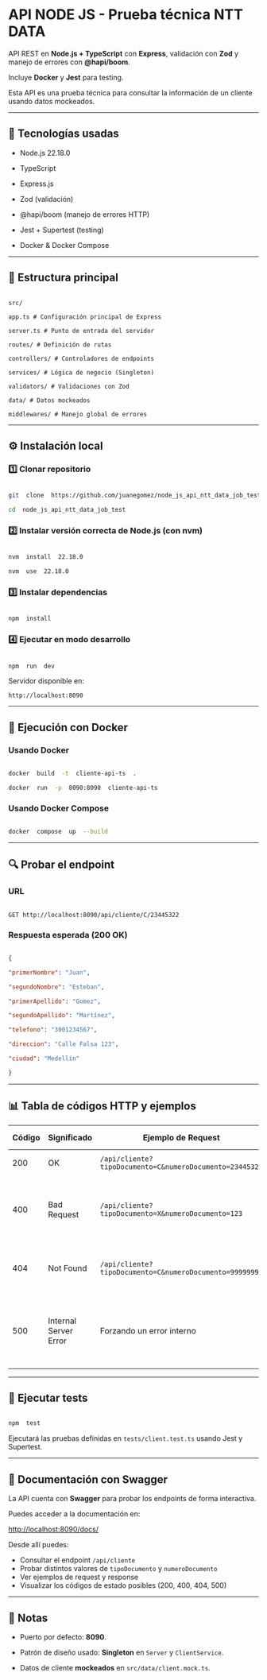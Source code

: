 
# API NODE JS - Prueba técnica NTT DATA

  

API REST en **Node.js + TypeScript** con **Express**, validación con **Zod** y manejo de errores con **@hapi/boom**.

Incluye **Docker** y **Jest** para testing.

Esta API es una prueba técnica para consultar la información de un cliente usando datos mockeados.

  

---

  

## 🚀 Tecnologías usadas

- Node.js 22.18.0

- TypeScript

- Express.js

- Zod (validación)

- @hapi/boom (manejo de errores HTTP)

- Jest + Supertest (testing)

- Docker & Docker Compose

  

---

  

## 📂 Estructura principal

```

src/

app.ts # Configuración principal de Express

server.ts # Punto de entrada del servidor

routes/ # Definición de rutas

controllers/ # Controladores de endpoints

services/ # Lógica de negocio (Singleton)

validators/ # Validaciones con Zod

data/ # Datos mockeados

middlewares/ # Manejo global de errores

```

---

  

## ⚙️ Instalación local

  

### 1️⃣ Clonar repositorio

```bash

git  clone  https://github.com/juanegomez/node_js_api_ntt_data_job_test.git

cd  node_js_api_ntt_data_job_test

```

  

### 2️⃣ Instalar versión correcta de Node.js (con nvm)

```bash

nvm  install  22.18.0

nvm  use  22.18.0

```

  

### 3️⃣ Instalar dependencias

```bash

npm  install

```

  

### 4️⃣ Ejecutar en modo desarrollo

```bash

npm  run  dev

```

Servidor disponible en:

`http://localhost:8090`

  

---

  

## 🐳 Ejecución con Docker

  

### Usando Docker

```bash

docker  build  -t  cliente-api-ts  .

docker  run  -p  8090:8090  cliente-api-ts

```

  

### Usando Docker Compose

```bash

docker  compose  up  --build

```

  

---

  

## 🔍 Probar el endpoint

  

### URL

```

GET http://localhost:8090/api/cliente/C/23445322

```

  

### Respuesta esperada (200 OK)

```json

{

"primerNombre": "Juan",

"segundoNombre": "Esteban",

"primerApellido": "Gomez",

"segundoApellido": "Martínez",

"telefono": "3001234567",

"direccion": "Calle Falsa 123",

"ciudad": "Medellín"

}

```

---

## 📊 Tabla de códigos HTTP y ejemplos

| Código | Significado              | Ejemplo de Request                                                                 | Ejemplo de Respuesta                                                                                     |
|--------|--------------------------|------------------------------------------------------------------------------------|----------------------------------------------------------------------------------------------------------|
| 200    | OK                       | `/api/cliente?tipoDocumento=C&numeroDocumento=23445322`                            | `{ "primerNombre": "Juan", ... }`                                                                        |
| 400    | Bad Request               | `/api/cliente?tipoDocumento=X&numeroDocumento=123`                                 | `{ "statusCode": 400, "error": "Bad Request", "message": "El tipo de documento debe ser 'C' o 'P'." }`   |
| 404    | Not Found                 | `/api/cliente?tipoDocumento=C&numeroDocumento=99999999`                            | `{ "statusCode": 404, "error": "Not Found", "message": "Cliente no encontrado" }`                        |
| 500    | Internal Server Error     | Forzando un error interno                                                          | `{ "statusCode": 500, "error": "Internal Server Error", "message": "Ocurrió un error inesperado..." }`   |

---

## 🧪 Ejecutar tests

```bash

npm  test

```

Ejecutará las pruebas definidas en `tests/client.test.ts` usando Jest y Supertest.

  

---

  

## 📖 Documentación con Swagger

  

La API cuenta con **Swagger** para probar los endpoints de forma interactiva.

Puedes acceder a la documentación en:

[http://localhost:8090/docs/](http://localhost:8090/docs/)

Desde allí puedes:  
- Consultar el endpoint `/api/cliente`  
- Probar distintos valores de `tipoDocumento` y `numeroDocumento`  
- Ver ejemplos de request y response  
- Visualizar los códigos de estado posibles (200, 400, 404, 500)

---
  

## 📄 Notas

- Puerto por defecto: **8090**.

- Patrón de diseño usado: **Singleton** en `Server` y `ClientService`.

- Datos de cliente **mockeados** en `src/data/client.mock.ts`.